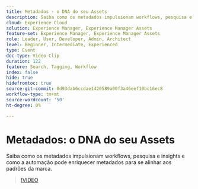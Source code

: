 ```yaml
---
title: Metadados - o DNA do seu Assets
description: Saiba como os metadados impulsionam workflows, pesquisa e insights e como a automação pode enriquecer metadados para se alinhar aos padrões da marca.
cloud: Experience Cloud
solution: Experience Manager, Experience Manager Assets
feature-set: Experience Manager, Experience Manager Assets
role: Leader, User, Developer, Admin, Architect
level: Beginner, Intermediate, Experienced
type: Event
doc-type: Video Clip
duration: 122
feature: Search, Tagging, Workflow
index: false
hide: true
hidefromtoc: true
source-git-commit: 0d93dab6ccdae1420589a00f3a46eef10bc16ec8
workflow-type: tm+mt
source-wordcount: '50'
ht-degree: 0%

---
```



# Metadados: o DNA do seu Assets

Saiba como os metadados impulsionam workflows, pesquisa e insights e como a automação pode enriquecer metadados para se alinhar aos padrões da marca.

>[!VIDEO](https://video.tv.adobe.com/v/3461970/?learn=on&enablevpops&captions=por_br)
